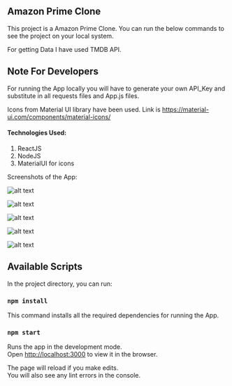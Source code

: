 
## Amazon Prime Clone
This project is a Amazon Prime Clone. You can run the below commands to see the project on your local system. 

For getting Data I have used TMDB API. 



## Note For Developers
For running the App locally you will have to generate your own API_Key and substitute in all requests files and App.js files.


Icons from Material UI library have been used. Link is https://material-ui.com/components/material-icons/

#### Technologies Used:
1. ReactJS
2. NodeJS
3. MaterialUI for icons



Screenshots of the App:

![alt text](https://github.com/peeyush14goyal/AmazonPrime-ReactJS-Clone/blob/master/screenshots/1.PNG)


![alt text](https://github.com/peeyush14goyal/AmazonPrime-ReactJS-Clone/blob/master/screenshots/2.PNG)


![alt text](https://github.com/peeyush14goyal/AmazonPrime-ReactJS-Clone/blob/master/screenshots/3.PNG)


![alt text](https://github.com/peeyush14goyal/AmazonPrime-ReactJS-Clone/blob/master/screenshots/4.PNG)


![alt text](https://github.com/peeyush14goyal/AmazonPrime-ReactJS-Clone/blob/master/screenshots/5.PNG)



## Available Scripts

In the project directory, you can run:

### `npm install`

This command installs all the required dependencies for running the App.

### `npm start`

Runs the app in the development mode.<br />
Open [http://localhost:3000](http://localhost:3000) to view it in the browser.

The page will reload if you make edits.<br />
You will also see any lint errors in the console.
